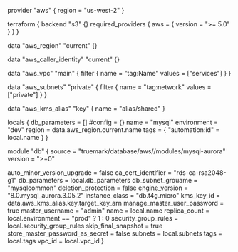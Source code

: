 provider "aws" {
  region = "us-west-2"
}

terraform {
  backend "s3" {}
  required_providers {
    aws = {
      version = ">= 5.0"
    }
  }
}

data "aws_region" "current" {}

data "aws_caller_identity" "current" {}

data "aws_vpc" "main" {
  filter {
    name   = "tag:Name"
    values = ["services"]
  }
}

data "aws_subnets" "private" {
  filter {
    name   = "tag:network"
    values = ["private"]
  }
}

data "aws_kms_alias" "key" {
  name = "alias/shared"
}

locals {
  db_parameters = []
  #config = {}
  name   = "mysql"
  environment = "dev"
  region = data.aws_region.current.name
  tags = {
    "automation:id"  = local.name
  }
}

module "db" {
  source              = "truemark/database/aws//modules/mysql-aurora"
  version             = ">=0"

  auto_minor_version_upgrade      = false
  ca_cert_identifier              = "rds-ca-rsa2048-g1"
  db_parameters                   = local.db_parameters
  db_subnet_grouame               = "mysqlcommon"
  deletion_protection             = false
  engine_version                  = "8.0.mysql_aurora.3.05.2"
  instance_class                  = "db.t4g.micro"
  kms_key_id                      = data.aws_kms_alias.key.target_key_arn
  manage_master_user_password     = true
  master_username                 = "admin"
  name                            = local.name
  replica_count                   = local.environment == "prod" ? 1 : 0
  security_group_rules            = local.security_group_rules
  skip_final_snapshot             = true
  store_master_password_as_secret = false
  subnets                         = local.subnets
  tags                            = local.tags
  vpc_id                          = local.vpc_id
}

